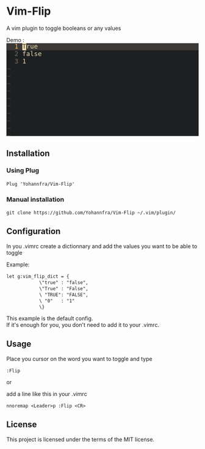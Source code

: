 # Vim-Flip
A vim plugin to toggle booleans or any values

Demo :\
![alt text](.github/demo.gif "demo")

## Installation

### Using Plug

```vim
Plug 'Yohannfra/Vim-Flip'
```

### Manual installation
```
git clone https://github.com/Yohannfra/Vim-Flip ~/.vim/plugin/
```

## Configuration

In you .vimrc create a dictionnary and add the values you want
to be able to toggle

Example:
```vim
let g:vim_flip_dict = {
            \"true" : "false",
            \"True" : "False",
            \ "TRUE": "FALSE",
            \ "0"   : "1"
            \}
```
This example is the default config.\
If it's enough for you, you don't need to add it to your .vimrc.

## Usage

Place you cursor on the word you want to toggle and type
```vim
:Flip
```

or

add a line like this in your .vimrc
```vim
nnoremap <Leader>p :Flip <CR>
```

## License

This project is licensed under the terms of the MIT license.
